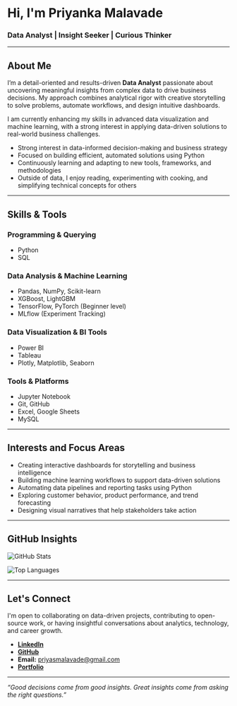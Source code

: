 # Hi, I'm Priyanka Malavade

### Data Analyst | Insight Seeker | Curious Thinker

---

## About Me

I’m a detail-oriented and results-driven **Data Analyst** passionate about uncovering meaningful insights from complex data to drive business decisions. My approach combines analytical rigor with creative storytelling to solve problems, automate workflows, and design intuitive dashboards.

I am currently enhancing my skills in advanced data visualization and machine learning, with a strong interest in applying data-driven solutions to real-world business challenges.

- Strong interest in data-informed decision-making and business strategy  
- Focused on building efficient, automated solutions using Python  
- Continuously learning and adapting to new tools, frameworks, and methodologies  
- Outside of data, I enjoy reading, experimenting with cooking, and simplifying technical concepts for others

---

## Skills & Tools

### Programming & Querying
- Python  
- SQL  

### Data Analysis & Machine Learning
- Pandas, NumPy, Scikit-learn  
- XGBoost, LightGBM  
- TensorFlow, PyTorch (Beginner level)  
- MLflow (Experiment Tracking)

### Data Visualization & BI Tools
- Power BI  
- Tableau  
- Plotly, Matplotlib, Seaborn

### Tools & Platforms
- Jupyter Notebook  
- Git, GitHub  
- Excel, Google Sheets  
- MySQL

---

## Interests and Focus Areas

- Creating interactive dashboards for storytelling and business intelligence  
- Building machine learning workflows to support data-driven solutions  
- Automating data pipelines and reporting tasks using Python  
- Exploring customer behavior, product performance, and trend forecasting  
- Designing visual narratives that help stakeholders take action  

---

## GitHub Insights

![GitHub Stats](https://github-readme-stats.vercel.app/api?username=priyanka7411&show_icons=true&theme=default)

![Top Languages](https://github-readme-stats.vercel.app/api/top-langs/?username=priyanka7411&layout=compact)

---

## Let's Connect

I'm open to collaborating on data-driven projects, contributing to open-source work, or having insightful conversations about analytics, technology, and career growth.

- [**LinkedIn**](https://www.linkedin.com/in/priyanka-malavade-b34677298/)
- [**GitHub**](https://github.com/priyanka7411)
- **Email:** priyasmalavade@gmail.com
- [**Portfolio**](https://priyanka7411.github.io)

---

*“Good decisions come from good insights. Great insights come from asking the right questions.”*

